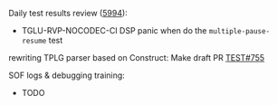Daily test results review ([5994](https://sof-ci.sh.intel.com/#/result/planresultdetail/5994)):

* TGLU-RVP-NOCODEC-CI DSP panic when do the `multiple-pause-resume` test

rewriting TPLG parser based on Construct: Make draft PR [TEST#755](https://github.com/thesofproject/sof-test/pull/755)

SOF logs & debugging training:

* TODO
